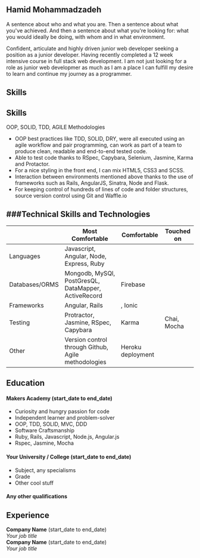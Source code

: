 ## Hamid Mohammadzadeh

A sentence about who and what you are. Then a sentence about what you've achieved. And then a sentence about what you're looking for: what you would ideally be doing, with whom and in what environment.

Confident, articulate and highly driven junior web developer seeking a position as a junior developer. Having recently completed a 12 week intensive course in full stack web development. I am not just looking for a role as junior web developmer as much as I am a place I can fulfill my desire to learn and continue my journey as a programmer.

## Skills

Skills
------
OOP, SOLID, TDD, AGILE Methodologies
* OOP best practices like TDD, SOLID, DRY, were all executed using an agile workflow and pair programming, can work as part of a team to produce clean, readable and end-to-end tested code.
* Able to test code thanks to RSpec, Capybara, Selenium, Jasmine, Karma and Protactor.
* For a nice styling in the front end, I can mix HTML5, CSS3 and SCSS.
* Interaction between environments mentioned above thanks to the use of frameworks such as Rails, AngularJS, Sinatra, Node and Flask.
* For keeping control of hundreds of lines of code and folder structures, source version control using Git and Waffle.io

###Technical Skills and Technologies
---------------------------------
| |Most Comfortable|Comfortable|Touched on|
|---------|----------------|-------------------|------------------------------|
|Languages|Javascript, Angular, Node, Express, Ruby| 
|Databases/ORMS|Mongodb, MySQl, PostGresQL, DataMapper, ActiveRecord | Firebase                |
|Frameworks|Angular, Rails | , Ionic |                    |
|Testing|Protractor, Jasmine, RSpec, Capybara|Karma| Chai, Mocha|
|Other|Version control through Github, Agile methodologies |Heroku deployment| |

## Education

#### Makers Academy (start_date to end_date)

- Curiosity and hungry passion for code
- Independent learner and problem-solver
- OOP, TDD, SOLID, MVC, DDD
- Software Craftsmanship
- Ruby, Rails, Javascript, Node.js, Angular.js
- Rspec, Jasmine, Mocha

#### Your University / College (start_date to end_date)

- Subject, any specialisms
- Grade
- Other cool stuff

#### Any other qualifications

## Experience

**Company Name** (start_date to end_date)    
*Your job title*  
**Company Name** (start_date to end_date)   
*Your job title*  
